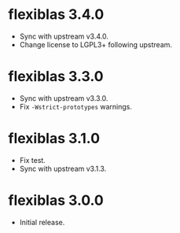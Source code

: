 # flexiblas 3.4.0

- Sync with upstream v3.4.0.
- Change license to LGPL3+ following upstream.

# flexiblas 3.3.0

- Sync with upstream v3.3.0.
- Fix `-Wstrict-prototypes` warnings.

# flexiblas 3.1.0

- Fix test.
- Sync with upstream v3.1.3.

# flexiblas 3.0.0

- Initial release.

